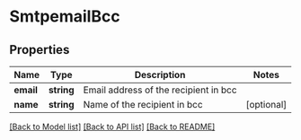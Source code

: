 # SmtpemailBcc

## Properties
Name | Type | Description | Notes
------------ | ------------- | ------------- | -------------
**email** | **string** | Email address of the recipient in bcc | 
**name** | **string** | Name of the recipient in bcc | [optional] 

[[Back to Model list]](../README.md#documentation-for-models) [[Back to API list]](../README.md#documentation-for-api-endpoints) [[Back to README]](../README.md)


